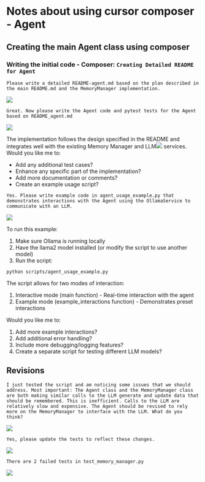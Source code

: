 # Notes about using cursor composer - Agent

## Creating the main Agent class using composer

### Writing the initial code - Composer: `Creating Detailed README for Agent`

```
Please write a detailed README-agent.md based on the plan described in the main README.md and the MemoryManager implementation.
```

![](screenshots/cursor-agent-1.png)


```
Great. Now please write the Agent code and pytest tests for the Agent based on README_agent.md
```

![](screenshots/cursor-agent-2.png)

The implementation follows the design specified in the README and integrates well with the existing Memory Manager and LLM![](screenshots/cursor-agent-2.png) services.
Would you like me to:
- Add any additional test cases?
- Enhance any specific part of the implementation?
- Add more documentation or comments?
- Create an example usage script?

```
Yes. Please write example code in agent_usage_example.py that demonstrates interactions with the Agent using the OllamaService to communicate with an LLM.
```

![](screenshots/cursor-agent-3.png)

To run this example:
1. Make sure Ollama is running locally
2. Have the llama2 model installed (or modify the script to use another model)
3. Run the script:

```
python scripts/agent_usage_example.py
```

The script allows for two modes of interaction:
1. Interactive mode (main function) - Real-time interaction with the agent
2. Example mode (example_interactions function) - Demonstrates preset interactions

Would you like me to:
1. Add more example interactions?
2. Add additional error handling?
3. Include more debugging/logging features?
4. Create a separate script for testing different LLM models?


## Revisions

```
I just tested the script and am noticing some issues that we should address. Most important: The Agent class and the MemoryManager class are both making similar calls to the LLM generate and update data that should be remembered. This is inefficient. Calls to the LLM are relatively slow and expensive. The Agent should be revised to rely more on the MemoryManager to interface with the LLM. What do you think?
```

![](screenshots/cursor-agent-4.png)


```
Yes, please update the tests to reflect these changes.
```

![](screenshots/cursor-agent-5.png)

```
There are 2 failed tests in test_memory_manager.py
```

![](screenshots/cursor-agent-6.png)

